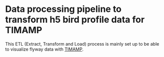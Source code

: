 # Data processing pipeline to transform h5 bird profile data for TIMAMP

This ETL (Extract, Transform and Load) process is mainly set up to be able to visualize flyway data with [TIMAMP](https://github.com/enram/timamp).
